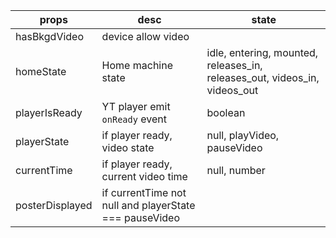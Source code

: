 props | desc | state
------|------|------
hasBkgdVideo | device allow video |
homeState | Home machine state | idle, entering, mounted, releases_in, releases_out, videos_in, videos_out
playerIsReady | YT player emit `onReady` event | boolean
playerState | if player ready, video state | null, playVideo, pauseVideo
currentTime | if player ready, current video time | null, number
posterDisplayed | if currentTime not null and playerState === pauseVideo
